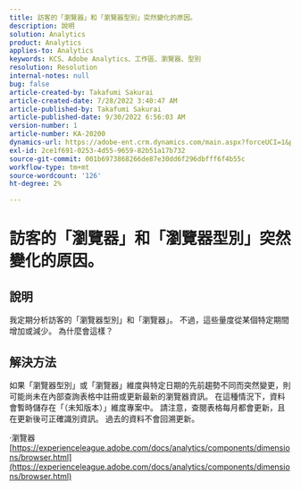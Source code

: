 ```yaml
---
title: 訪客的「瀏覽器」和「瀏覽器型別」突然變化的原因。
description: 說明
solution: Analytics
product: Analytics
applies-to: Analytics
keywords: KCS、Adobe Analytics、工作區、瀏覽器、型別
resolution: Resolution
internal-notes: null
bug: false
article-created-by: Takafumi Sakurai
article-created-date: 7/28/2022 3:40:47 AM
article-published-by: Takafumi Sakurai
article-published-date: 9/30/2022 6:56:03 AM
version-number: 1
article-number: KA-20200
dynamics-url: https://adobe-ent.crm.dynamics.com/main.aspx?forceUCI=1&pagetype=entityrecord&etn=knowledgearticle&id=7338840c-270e-ed11-82e5-000d3a379369
exl-id: 2ce1f691-0253-4d55-9659-82b51a17b732
source-git-commit: 001b6973868266de87e30dd6f296dbfff6f4b55c
workflow-type: tm+mt
source-wordcount: '126'
ht-degree: 2%

---
```


# 訪客的「瀏覽器」和「瀏覽器型別」突然變化的原因。

## 說明

我定期分析訪客的「瀏覽器型別」和「瀏覽器」。 不過，這些量度從某個特定期間增加或減少。 為什麼會這樣？

## 解決方法


如果「瀏覽器型別」或「瀏覽器」維度與特定日期的先前趨勢不同而突然變更，則可能尚未在內部查詢表格中註冊或更新最新的瀏覽器資訊。 在這種情況下，資料會暫時儲存在「（未知版本）」維度專案中。 請注意，查閱表格每月都會更新，且在更新後可正確識別資訊。 過去的資料不會回溯更新。

·瀏覽器
[https://experienceleague.adobe.com/docs/analytics/components/dimensions/browser.html](https://experienceleague.adobe.com/docs/analytics/components/dimensions/browser.html)
